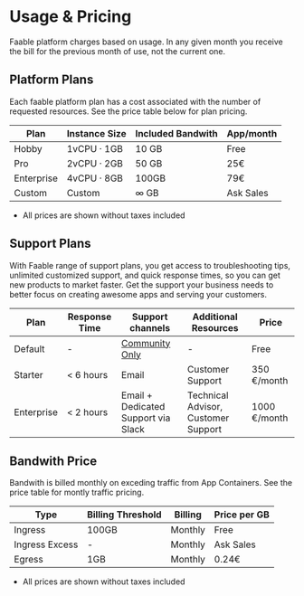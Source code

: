 # Usage & Pricing

Faable platform charges based on usage. In any given month you receive the bill for the previous month of use, not the current one.

## Platform Plans

Each faable platform plan has a cost associated with the number of requested resources. See the price table below for plan pricing.

| Plan       | Instance Size | Included Bandwith | App/month |
| ---------- | ------------- | ----------------- | --------- |
| Hobby      | 1vCPU · 1GB   | 10 GB             | Free      |
| Pro        | 2vCPU · 2GB   | 50 GB             | 25€       |
| Enterprise | 4vCPU · 8GB   | 100GB             | 79€       |
| Custom     | Custom        | ∞ GB              | Ask Sales |

- All prices are shown without taxes included

## Support Plans

With Faable range of support plans, you get access to troubleshooting tips, unlimited customized support, and quick response times, so you can get new products to market faster. Get the support your business needs to better focus on creating awesome apps and serving your customers.

| Plan       | Response Time | Support channels                                                  | Additional Resources                | Price        |
| ---------- | ------------- | ----------------------------------------------------------------- | ----------------------------------- | ------------ |
| Default    | -             | [Community Only](https://github.com/orgs/faablecloud/discussions) | -                                   | Free         |
| Starter    | < 6 hours     | Email                                                             | Customer Support                    | 350 €/month  |
| Enterprise | < 2 hours     | Email + Dedicated Support via Slack                               | Technical Advisor, Customer Support | 1000 €/month |

## Bandwith Price

Bandwith is billed monthly on exceding traffic from App Containers. See the price table for montly traffic pricing.

| Type           | Billing Threshold | Billing | Price per GB |
| -------------- | ----------------- | ------- | ------------ |
| Ingress        | 100GB             | Monthly | Free         |
| Ingress Excess | -                 | Monthly | Ask Sales    |
| Egress         | 1GB               | Monthly | 0.24€        |

- All prices are shown without taxes included
